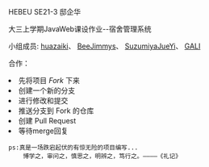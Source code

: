 HEBEU SE21-3 邸企华

大三上学期JavaWeb课设作业--宿舍管理系统

小组成员: [huazaiki](https://github.com/huazaiki)、
        [BeeJimmys](https://github.com/BeeJimmys)、
        [SuzumiyaJueYi](https://github.com/SuzumiyaJueYi)、
        [GALI]()<br>

合作：<br>
    <li>先将项目 *Fork* 下来 </li>
    <li>创建一个新的分支</li>
    <li>进行修改和提交</li>
    <li>推送分支到 Fork 的仓库</li>
    <li>创建 Pull Request</li>
    <li>等待merge回复</li>

    ps:真是一场跌宕起伏的有惊无险的项目编写...
        博学之，审问之，慎思之，明辨之，笃行之。————《礼记》
